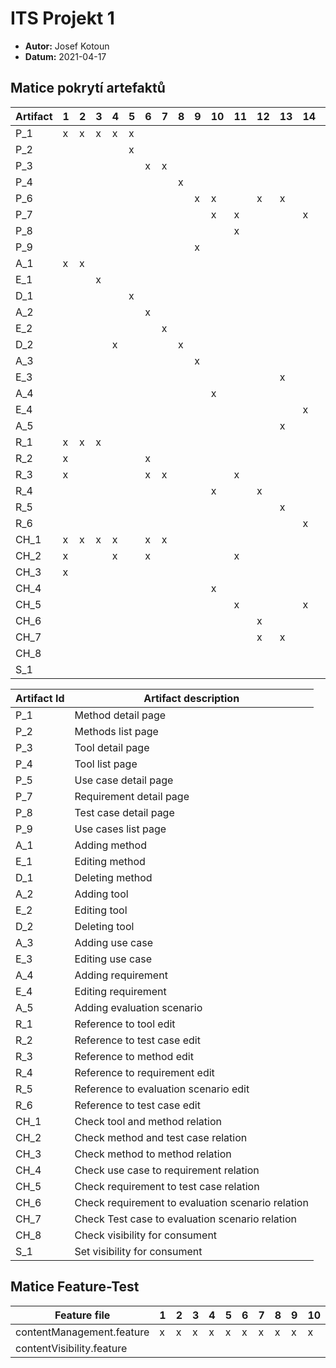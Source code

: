 # ITS Projekt 1

- **Autor:** Josef Kotoun
- **Datum:** 2021-04-17

## Matice pokrytí artefaktů

| Artifact | 1 | 2 | 3 | 4 | 5 | 6 | 7 | 8 | 9 | 10 | 11 | 12 | 13 | 14 | 15 | 16 | 17 | 18 | 19 |
|---|---|---|---|---|---|---|---|---|---|---|---|---|---|---|---|---|---|---|---|
| P_1 | x | x | x | x | x | | | | | | | | | | x | | | | |
| P_2 | | | | | x | | | | | | | | | | x | | | | |
| P_3 | | | | | | x | x | | | | | | | | | x | x | x | |
| P_4 | | | | | | | | x | | | | | | | | x | x | x | |
| P_6 | | | | | | | | | x | x | | x | x | | | | | | x | 
| P_7 | | | | | | | | | | x | x | | | x | | | | | |
| P_8 | | | | | | | | | | | x | | | | | | | | |
| P_9 | | | | | | | | | x | | | | | | | | |  | x |
| A_1 | x | x | | | | | | | | | | | | | | | | | |
| E_1  |  | | x | | | | | | | | | | | | x | | | | |
| D_1  | | | | | x | | | | | | | | | | | | | | |
| A_2 | | | | | | x | | | | | | | | | | | x | x | |
| E_2 | | | | | | | x | | | | | | | | | x | | | |
| D_2 | | | | x | | | | x | | | | | | | | | | | |
| A_3 | | | | | | | | | x | | | | | | | | | | x |
| E_3 | | | | | | | | | | | | | x | | | | | | |
| A_4 | | | | | | | | | | x | | | | | | | | | |
| E_4 | | | | | | | | | | | | | | x | | | | | |
| A_5 | | | | | | | | | | | | | x | | | | | | | |
| R_1 | x | x | x | | | | | | | | | | | | | | | | |
| R_2 | x | | | | | x | | | | | | | | | | | | | |
| R_3| x | | | | | x | x | | | | x | | | | | | | | | |
| R_4 | | | | | | | | | | x | | x | | | | | | | |
| R_5 | | | | | | | | | | | | | x | | | | | | |
| R_6 | | | | | | | | | | | | | | x | | | | | |
| CH_1 | x | x | x | x | | x | x | | | | | | | | | | | | |
| CH_2 | x | | | x | | x | | | | | x | | | | | | | | |
| CH_3 | x | | | | | | | | | | | | | | | | | | |
| CH_4 | | | | | | | | | | x | | | | | | | | | |
| CH_5 | | | | | | | | | | | x | | | x | | | | | |
| CH_6 | | | | | | | | | | | | x | | | | | | | |
| CH_7 | | | | | | | | | | | | x | x | | | | | | |
| CH_8 | | | | | | | | | | | | | | | x | x | x | x | x |
| S_1 | | | | | | | | | | | | | | | x | x | x | x |  |

| Artifact Id | Artifact description |
|---|---|
| P_1 | Method detail page|
| P_2 | Methods list page |
| P_3 | Tool detail page |
| P_4 | Tool list page |
| P_5 | Use case detail page |
| P_7 | Requirement detail page |
| P_8 | Test case detail page |
| P_9 | Use cases list page |
| A_1 | Adding method |
| E_1 | Editing method |
| D_1 | Deleting method |
| A_2 | Adding tool|
| E_2 | Editing tool |
| D_2 | Deleting tool|
| A_3 | Adding use case |
| E_3 | Editing use case |
| A_4 | Adding requirement|
| E_4 | Editing requirement |
| A_5 | Adding evaluation scenario |
| R_1 | Reference to tool edit |
| R_2 | Reference to test case edit|
| R_3 | Reference to method edit |
| R_4 | Reference to requirement edit |
| R_5 | Reference to evaluation scenario edit |
| R_6 | Reference to test case edit |
| CH_1 | Check tool and method relation|
| CH_2 | Check method and test case relation |
| CH_3 | Check method to method relation |
| CH_4 | Check use case to requirement relation|
| CH_5 | Check requirement to test case relation|
| CH_6 | Check requirement to evaluation scenario relation|
| CH_7 | Check Test case to evaluation scenario relation|
| CH_8 | Check visibility for consument|
| S_1 | Set visibility for consument |


## Matice Feature-Test
| Feature file | 1 | 2 | 3 | 4 | 5 | 6 | 7 | 8 | 9 | 10 | 11 | 12 | 13 | 14 | 15 | 16 | 17 | 18 | 19 |
|---|---|---|---|---|---|---|---|---|---|---|---|---|---|---|---|---|---|---|---|
| contentManagement.feature | x | x | x | x | x | x | x | x | x | x | x | x | x | x |   |   |   |   |   |
| contentVisibility.feature |   |   |   |   |   |   |   |   |   |   |   |   |   |   | x | x | x | x | x |





